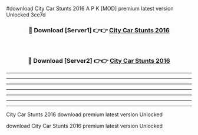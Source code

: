 #download City Car Stunts 2016 A P K [MOD] premium latest version Unlocked 3ce7d 



<div align="center">
<h3>🔴 Download [Server1] 👉👉 <a href="https://apkdownload3.web.app/">City Car Stunts 2016</a></h3><br>

<h3>🔴 Download [Server2] 👉👉 <a href="https://apkdownload3.web.app/">City Car Stunts 2016</a></h3>
</div>





----------------------------------------------------------

----------------------------------------------------------

----------------------------------------------------------

----------------------------------------------------------

----------------------------------------------------------

----------------------------------------------------------

----------------------------------------------------------

City Car Stunts 2016 download premium latest version Unlocked

download City Car Stunts 2016 premium latest version Unlocked
